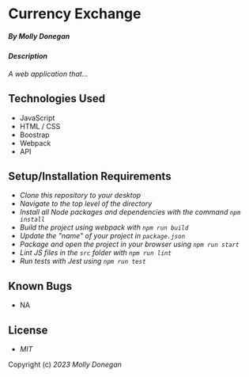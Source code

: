 # Currency Exchange

##### By _Molly Donegan_

#### _Description_

_A web application that..._

## Technologies Used

* JavaScript
* HTML / CSS
* Boostrap
* Webpack
* API


## Setup/Installation Requirements

* _Clone this repository to your desktop_
* _Navigate to the top level of the directory_
* _Install all Node packages and dependencies with the command ``npm install``_
* _Build the project using webpack with ``npm run build``_
* _Update the "name" of your project in ``package.json``_
* _Package and open the project in your browser using ``npm run start``_
* _Lint JS files in the ``src`` folder with ``npm run lint``_
* _Run tests with Jest using ``npm run test``_

## Known Bugs

* NA

## License

* _MIT_

Copyright (c) _2023_ _Molly Donegan_
